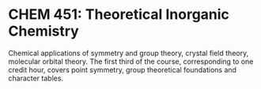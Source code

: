 # CHEM 451: Theoretical Inorganic Chemistry

Chemical applications of symmetry and group theory, crystal field theory, molecular orbital theory. The first third of the course, corresponding to one credit hour, covers point symmetry, group theoretical foundations and character tables.
